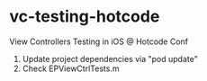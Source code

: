vc-testing-hotcode
==================

View Controllers Testing in iOS @ Hotcode Conf


1. Update project dependencies via "pod update"
2. Check EPViewCtrlTests.m